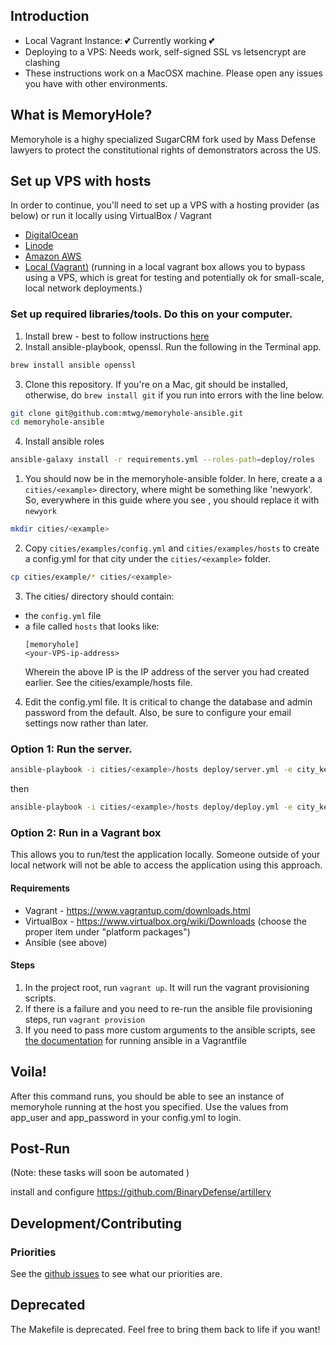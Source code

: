 ## Introduction

- Local Vagrant Instance: :two_hearts: Currently working :two_hearts:
- Deploying to a VPS: Needs work, self-signed SSL vs letsencrypt are clashing
- These instructions work on a MacOSX machine. Please open any issues you have with other environments.

## What is MemoryHole?

Memoryhole is a highy specialized SugarCRM fork used by Mass Defense lawyers to protect the constitutional rights of demonstrators across the US.

## Set up VPS with hosts

In order to continue, you'll need to set up a VPS with a hosting provider (as below) or run it locally using VirtualBox / Vagrant

- [DigitalOcean](docs/hosts/digitalocean.md)
- [Linode](docs/hosts/linode.md)
- [Amazon AWS](docs/hosts/aws.md)
- [Local (Vagrant)](#vagrant) (running in a local vagrant box allows you to bypass using a VPS, which is great for testing and potentially ok for small-scale, local network deployments.)

### Set up required libraries/tools. Do this on your computer.

1. Install brew - best to follow instructions [here](https://brew.sh/)
2. Install ansible-playbook, openssl. Run the following in the Terminal app.

```bash
brew install ansible openssl
```

3. Clone this repository. If you're on a Mac, git should be installed, otherwise, do `brew install git` if you run into errors with the line below.
```bash
git clone git@github.com:mtwg/memoryhole-ansible.git
cd memoryhole-ansible
```

4. Install ansible roles
```bash
ansible-galaxy install -r requirements.yml --roles-path=deploy/roles
```

1. You should now be in the memoryhole-ansible folder. In here, create a a `cities/<example>` directory, where <example> might be something like 'newyork'. So, everywhere in this guide where you see <example>, you should replace it with `newyork`
```bash
mkdir cities/<example>
```
2. Copy `cities/examples/config.yml` and `cities/examples/hosts` to create a config.yml for that city under the `cities/<example>` folder.
```bash
cp cities/example/* cities/<example>
```
3. The cities/<example> directory should contain:
  - the `config.yml` file
  - a file called `hosts` that looks like:
     ```
     [memoryhole]
     <your-VPS-ip-address>
     ```
     Wherein the above IP is the IP address of the server you had created earlier. See the cities/example/hosts file.

4. Edit the config.yml file. It is critical to change the database and admin password from the default. Also, be sure to configure your email settings now rather than later.

### Option 1: Run the server.

```bash
ansible-playbook -i cities/<example>/hosts deploy/server.yml -e city_key=<example>
```
then

```bash
ansible-playbook -i cities/<example>/hosts deploy/deploy.yml -e city_key=<example> -v
```

### Option 2: Run in a Vagrant box
<a href="#vagrant"></a>
This allows you to run/test the application locally. Someone outside of your local network will not be able to access the application using this approach.

#### Requirements

- Vagrant - https://www.vagrantup.com/downloads.html
- VirtualBox - https://www.virtualbox.org/wiki/Downloads (choose the proper item under "platform packages")
- Ansible (see above)

#### Steps

1. In the project root, run `vagrant up`. It will run the vagrant provisioning scripts.
2. If there is a failure and you need to re-run the ansible file provisioning steps, run `vagrant provision`
3. If you need to pass more custom arguments to the ansible scripts, see [the documentation](https://www.vagrantup.com/docs/provisioning/ansible.html) for running ansible in a Vagrantfile

## Voila!

After this command runs, you should be able to see an instance of memoryhole running at the host you specified. Use the values from app_user and app_password in your config.yml to login.

## Post-Run
(Note: these tasks will soon be automated )

install and configure https://github.com/BinaryDefense/artillery

## Development/Contributing

### Priorities
See the [github issues](https://github.com/mtwg/memoryhole-ansible/issues) to see what our priorities are.

## Deprecated
The Makefile is deprecated. Feel free to bring them back to life if you want!
